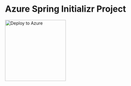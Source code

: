 # Azure Spring Initializr Project

<a href="https://yonghui-deploy-dev-apps-demo.azuremicroservices.io/deploy.html?url=https://github.com/hui1110/deploydemo&branch=dev" data-linktype="external">
    <img src="https://user-images.githubusercontent.com/58474919/236122963-8c0857bb-3822-4485-892a-445fa33f1612.png" alt="Deploy to Azure" width="200px" data-linktype="relative-path">
</a>


<!-- [![Deploy to Azure](https://user-images.githubusercontent.com/58474919/236122963-8c0857bb-3822-4485-892a-445fa33f1612.png)](https://yonghui-deploy-dev-apps-demo.azuremicroservices.io/deploy.html?url=https://github.com/hui1110/deploydemo&branch=dev) -->


